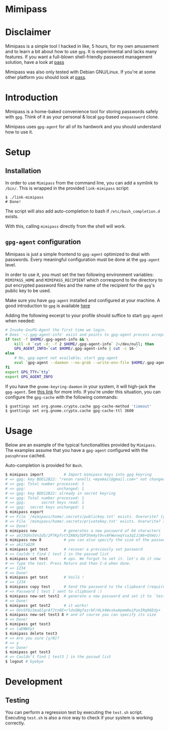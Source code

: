 Mimipass
========

# Disclaimer

Mimipass is a simple tool I hacked in like, 5 hours, for my own amusement and to
learn a bit about how to use `gpg`. It is experimental and lacks many features. If
you want a full-blown shell-friendly password management solution, have a look
at [pass](http://www.passwordstore.org/)

Mimipass was also only tested with Debian GNU/Linux. If you're at some other
platform you should look at [pass](http://www.passwordstore.org/).

# Introduction

Mimipass is a home-baked convenience tool for storing passwords safely with
`gpg`. Think of it as your personal & local `gpg`-based `onepassword` clone.

Mimipass uses `gpg-agent` for all of its hardwork and you should understand how to
use it.

# Setup

## Installation

In order to use `Mimipass` from the command line, you can add a symlink to
`/bin/`. This is wrapped in the provided `link-mimipass` script:

```
$ ./link-mimipass
# Done!
```

The script will also add auto-completion to bash if `/etc/bash_completion.d`
exists.

With this, calling `mimipass` directly from the shell will work.

## `gpg-agent` configuration

Mimipass is just a simple frontend to `gpg-agent` optimized to deal with
passwords. Every meaningful configuration must be done at the `gpg-agent` level.

In order to use it, you must set the two following environment variables:
`MIMIPASS_HOME` and `MIMIPASS_RECIPIENT` which correspond to the directory to
put encrypted password files and the name of the recipient for the `gpg`'s
public key to be used.

Make sure you have `gpg-agent` installed and configured at your machine. A good
introduction to `gpg` is available
[here](http://www.ianatkinson.net/computing/gnupg.htm)

Adding the following excerpt to your profile should suffice to start `gpg-agent`
when needed:

```sh
# Invoke GnuPG-Agent the first time we login.
# Does `~/.gpg-agent-info' exist and points to gpg-agent process accepting signals?
if test -f $HOME/.gpg-agent-info && \
    kill -0 `cut -d: -f 2 $HOME/.gpg-agent-info` 2>/dev/null; then
    GPG_AGENT_INFO=`cat $HOME/.gpg-agent-info | cut -c 16-`
else
    # No, gpg-agent not available; start gpg-agent
    eval `gpg-agent --daemon --no-grab --write-env-file $HOME/.gpg-agent-info`
fi
export GPG_TTY=`tty`
export GPG_AGENT_INFO
```

If you have the `gnome-keyring-daemon` in your system, it will high-jack the
`gpg-agent`. See [this link](http://wiki.gnupg.org/GnomeKeyring) for more info.
If you're under this situation, you can configure the `gpg-cache` with the
following commands:

```sh
$ gsettings set org.gnome.crypto.cache gpg-cache-method 'timeout'
$ gsettings set org.gnome.crypto.cache gpg-cache-ttl 3600
```

# Usage

Below are an example of the typical functionalities provided by `Mimipass`. The
examples assume that you have a `gpg-agent` configured with the `passphrase`
cached.

Auto-completion is provided for `Bash`.

```sh
$ mimipass import         # Import mimipass keys into gpg keyring
# => gpg: key BDD12B22: "renan ranelli <myemail@gmail.com>" not changed
# => gpg: Total number processed: 1
# => gpg:              unchanged: 1
# => gpg: key BDD12B22: already in secret keyring
# => gpg: Total number processed: 1
# => gpg:       secret keys read: 1
# => gpg:  secret keys unchanged: 1
$ mimipass export
# => File `/mimipass/home/.secrets/publickey.txt' exists. Overwrite? (y/N) y
# => File `/mimipass/home/.secrets/privatekey.txt' exists. Overwrite? (y/N) y
# => Done!
$ mimipass new            # generates a new password of 64 characters
# => aVJ3OXn5VnIdS/2P7KpfvtYZANXy5DP3hm4yt9vvAFWwneqYsa3qIJiN6+QVmU//
$ mimipass new 8          # you can also specify the size of the password
# => ak17aQ2R
$ mimipass get test       # recover a previously set password
# => Couldn't find [ test ] in the passwd list
$ mimipass set test       # ops. We forgot to set it. let's do it now
# => Type the text. Press Return and then C-d when done.
# => 1234
# => Done!
$ mimipass get test       # Voilá !
# => 1234
$ mimipass copy test      # Send the password to the clipboard (requires xclip)
# => Password [ test ] sent to clipboard :)
$ mimipass new-set test2  # generate a new password and set it to `test2`
# => Done!
$ mimipass get test2      # it works!
# => OVv5FQi5maQlgrAfJtn8E+rldsGNgfazrbF/HLX4WvskwHpmm8wiPuxIRq96Edy+
$ mimipass new-set test3 8 # and of course you can specify its size
# => Done!
$ mimipass get test3
# => laENWYpt
$ mimipass delete test3
# => Are you sure [y/N]?
# => y
# => Done!
$ mimipass get test3
# => Couldn't find [ test3 ] in the passwd list
$ logout # byebye
```

# Development

## Testing

You can perform a regression test by executing the `test.sh` script. Executing
`test.sh` is also a nice way to check if your system is working correctly.
